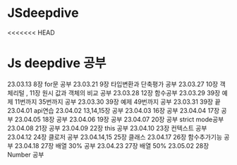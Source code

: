 # JSdeepdive

<<<<<<< HEAD
# Js deepdive 공부

23.03.13 8장 for문 공부
23.03.21 9장 타입변환과 단축평가 공부
23.03.27 10장 객체리털 , 11장 원시 값과 객체의 비교 공부
23.03.28 12장 함수공부
23.03.29 39장 예제 11번까지 35번까지 공부
23.03.30 39장 예제 49번까지 공부
23.03.31 39장 끝
23.04.01 api연습
23.04.02 13,14,15장 공부
23.04.03 16장 공부
23.04.04 17장 공부
23.04.05 18장 공부
23.04.06 19장 공부
23.04.07 20장 공부 strict mode공부
23.04.08 21장 공부
23.04.09 22장 this 공부
23.04.10 23장 컨텍스트 공부
23.04.12 24장 클로저 공부
23.04.14,15 25장 클래스
23.04.17 26장 함수추가기능 공부
23.04.18 27장 배열 30% 공부
23.04.23 27장 배열 50%
23.05.02 28장 Number 공부
